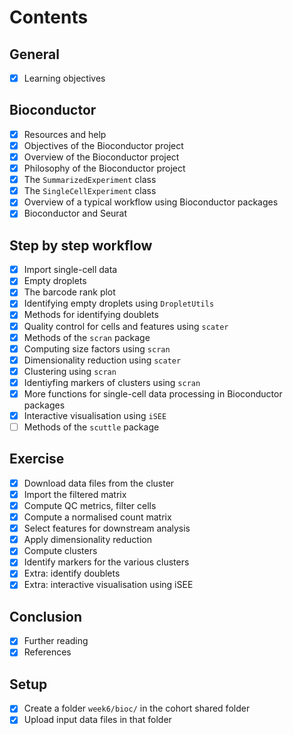 # Contents

## General

- [x] Learning objectives

## Bioconductor

- [x] Resources and help
- [x] Objectives of the Bioconductor project
- [x] Overview of the Bioconductor project
- [x] Philosophy of the Bioconductor project
- [x] The `SummarizedExperiment` class
- [x] The `SingleCellExperiment` class
- [x] Overview of a typical workflow using Bioconductor packages
- [x] Bioconductor and Seurat

## Step by step workflow

- [x] Import single-cell data
- [x] Empty droplets
- [x] The barcode rank plot
- [x] Identifying empty droplets using `DropletUtils`
- [x] Methods for identifying doublets
- [x] Quality control for cells and features using `scater`
- [x] Methods of the `scran` package
- [x] Computing size factors using `scran`
- [x] Dimensionality reduction using `scater`
- [x] Clustering using `scran`
- [x] Identiyfing markers of clusters using `scran`
- [x] More functions for single-cell data processing in Bioconductor packages
- [x] Interactive visualisation using `iSEE`
- [ ] Methods of the `scuttle` package

## Exercise

- [x] Download data files from the cluster
- [x] Import the filtered matrix
- [x] Compute QC metrics, filter cells
- [x] Compute a normalised count matrix
- [x] Select features for downstream analysis
- [x] Apply dimensionality reduction
- [x] Compute clusters
- [x] Identify markers for the various clusters
- [x] Extra: identify doublets
- [x] Extra: interactive visualisation using iSEE

## Conclusion

- [x] Further reading
- [x] References

## Setup

- [x] Create a folder `week6/bioc/` in the cohort shared folder
- [x] Upload input data files in that folder
